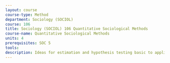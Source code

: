 ```yaml
---
layout: course 
course-type: Method
department: Sociology (SOCIOL)
course: 106
title: Sociology (SOCIOL) 106 Quantitative Sociological Methods
course-name: Quantitative Sociological Methods
units: 4
prerequisites: SOC 5
tools: 
description: Ideas for estimation and hypothesis testing basic to applications, including an introduction to probability. Linear estimation and normal regression theory.
---
```

